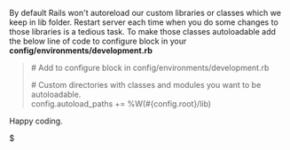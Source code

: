   
By default Rails won't autoreload our custom libraries or classes which we keep in lib folder. Restart server each time when you do some changes to those libraries is a tedious task. To make those classes autoloadable add the below line of code to configure block in your **config/environments/development.rb**  
  
  

> \# Add to configure block in config/environments/development.rb  
>   
> \# Custom directories with classes and modules you want to be autoloadable.  
> config.autoload\_paths += %W(\#{config.root}/lib)

Happy coding.

$
